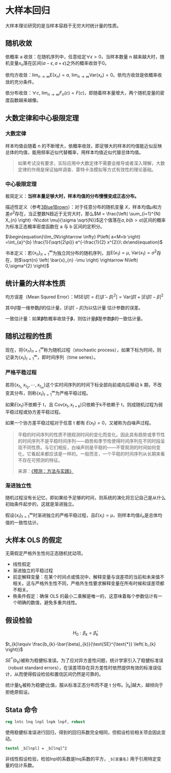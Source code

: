 # 大样本回归

大样本理论研究的是当样本容趋于无穷大时统计量的性质。



## 随机收敛

依概率 a 收敛：在随机序列中，任意给定$\forall \epsilon >0$，当样本数量 n 越来越大时，随机变量$x_n$落在区间$(a-\epsilon,a+\epsilon)$之外的概率收敛于0。

依均方收敛：$\lim_{n\rightarrow \infty} \text{E} \left( x_{n} \right) =a,\  \lim_{n\rightarrow \infty} \text{Var} \left( x_{n} \right) =0$。依均方收敛是依概率收敛的充分条件。

依分布收敛：$\forall c,\  \lim_{n\rightarrow \infty} F_{n}\left( c \right) =F\left( c \right)$，即随着样本量增大，两个随机变量的密度函数越来越像。



## 大数定律和中心极限定理



### 大数定律

样本均值会随着 n 的不断增大，依概率收敛，即足够大的样本的均值能近似反映总体的均值，能用频率近似代替概率，用样本均值近似代替总体均值。

> 如果考试没有要求，实际应用中大数定律不需要会推导或者深入理解，大数定律的作用是保证抽样调查、蒙特卡洛模拟等方式有效性的理论基础。



### 中心极限定理

极简定义：**当样本量足够大时，样本均值的分布慢慢变成正态分布。**

描述性定义（参考[3Blue1Brown](https://www.bilibili.com/video/BV1gh4y1W7ag/)）：对于任意分布的随机变量 $X$，样本均值$\mu$和方差$\sigma^2$存在，当正整数N趋近于无穷大时，那么$M = \frac{\left( \sum_{i=1}^{N} X_{n} \right) -N\cdot \mu}{\sigma \sqrt{N}}$这个值落在$a, b (b>a)$区间的概率为标准正态概率密度函数在 a 与 b 区间的定积分。

$\begin{equation}\lim_{N\rightarrow \infty} P\left( a<M<b \right) =\int_{a}^{b} \frac{1}{\sqrt{2\pi}} e^{-\frac{1}{2} x^{2}}\  dx\end{equation}$

书本定义：若$\left\{ x_{n} \right\}_{n=1}^{\infty}$为独立同分布的随机序列，且$\text{E} \left( x_{1} \right) =\mu ,\  \text{Var} \left( x_{1} \right) =\sigma^{2}$存在，则$\sqrt{n} \left( \bar{x}_{n} -\mu \right) \rightarrow N\left( 0,\sigma^{2} \right)$



## 统计量的大样本性质

均方误差（Mean Squred Error）：$\text{MSE} \left( \hat{\beta} \right) =E\left[ \left( \hat{\beta} -\beta \right)^{2} \right] =\text{Var} \left( \hat{\beta} \right) +\left[ E\left( \hat{\beta} \right) -\beta \right]^2$

其中$\hat{\beta}$是一维参数$\beta$的估计量，$\left[ E\left( \hat{\beta} \right) -\beta \right]$为以估计量 估计参数的误差。



一致估计量：如果$\boldsymbol{\hat{\beta}}$依概率收敛于$\boldsymbol{\beta}$，则估计量$\boldsymbol{\hat{\beta}}$是参数$\boldsymbol{\beta}$的一致估计量。



## 随机过程的性质

现在，将$\left\{ x_{n} \right\}_{n=1}^{\infty}$称为随机过程（stochastic process），如果下标为时间，则记录为$\left\{ x_{t} \right\}_{t=1}^{\infty}$，即时间序列（time series）。



### 严格平稳过程

若将$\left\{ x_{t_{1},\ }x_{t_{2}},\cdots ,x_{t_{m}} \right\}$这个实时间序列的时间下标全部向前或向后移动 k 期，不改变其分布，则称$\left\{ x_{t} \right\}_{t=1}^{\infty}$为严格平稳过程。

如果$E(x_t)$不依赖于 t，且 $\text{Cov}(x_t,x_{t+k})$只依赖于k不依赖于 t，则成随机过程为弱平稳过程或协方差平稳过程。

如果一个协方差平稳过程对于任意 t 都有 $E(x_t)=0$，又被称为白噪声过程。

> 平稳的时间序列的性质不随观测时间的变化而变化。因此具有趋势或季节性的时间序列不是平稳时间序列——趋势和季节性使得时间序列在不同时段呈现不同性质。与它们相反，白噪声则是平稳的——不管观测的时间如何变化，它看起来都应该是一样的。一般而言，一个平稳的时间序列从长期来看不存在可预测的特征。
>
> 来源：[《预测：方法与实践》](https://otexts.com/fppcn/stationarity.html#fn13)



### 渐进独立性

随机过程没有长记忆，即如果给予足够的时间，则系统的演化将忘记自己是从什么初始条件起步的，这就是渐进独立。

假设$\left\{ x_{t} \right\}_{t=1}^{\infty}$时渐进独立的严格平稳过程，且$E\left( x_{i} \right) =\mu$，则样本均值$\bar{x}_{n}$是总体均值的一致性估计。



## 大样本 OLS 的假定

无需假定严格外生性何正态随机扰动项。

- 线性假定
- 渐进独立的平稳过程
- 前定解释变量：在某个时间点或情况中，解释变量与误差项的当前和未来值不相关。这与严格外生性不同，严格外生性要求解释变量在所有时候和误差项都不相关。
- 秩条件假定：确保 OLS 的最小二乘解是唯一的，这意味着每个参数估计有一个明确的数值，避免多重共线性。



## 假设检验

$$H_{0}:\beta_{k} =\bar{\beta}_{k}$$

$t_{k}\equiv \frac{b_{k}-\bar{\beta}_{k}}{\text{SE}^{\text{*}} \left( b_{k} \right)}$

$SE^*(b_k)$被称为稳健标准误。为了应对异方差性问题，统计学家引入了稳健标准误（robust standard errors），在误差项存在异方差性时依然提供有效的标准误估计，从而使得假设检验和置信区间仍然是可靠的。

统计量$t_k$被称为稳健t比值，服从标准正态分布而不是 t 分布。$\left| t_{k} \right|$越大，越倾向于拒绝原假设。



## Stata 命令

```stata
reg lntc lnq lnpl lnpk lnpf, robust
```

使用稳健标准误进行回归，得到的回归系数完全相同，但假设检验相关项会因此变动。

```stata
testnl _b[lnpl] = _b[lnq]^2
```

非线性假设检验，检验lnpl的系数是lnq系数的平方，`_b[变量名]` 用于引用特定变量的估计系数。